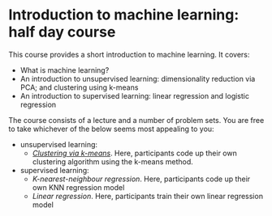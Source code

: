 # Introduction to machine learning: half day course
This course provides a short introduction to machine learning. It covers:

- What is machine learning?
- An introduction to unsupervised learning: dimensionality reduction via PCA; and clustering using k-means
- An introduction to supervised learning: linear regression and logistic regression

The course consists of a lecture and a number of problem sets. You are free to take whichever of the below seems most appealing to you:

- unsupervised learning:
  - [*Clustering via k-means*](./problem_sheets/s_clustering_problems.nb.html). Here, participants code up their own clustering algorithm using the k-means method.
- supervised learning:
  - *K-nearest-neighbour regression*. Here, participants code up their own KNN regression model
  - *Linear regression*. Here, participants train their own linear regression model
